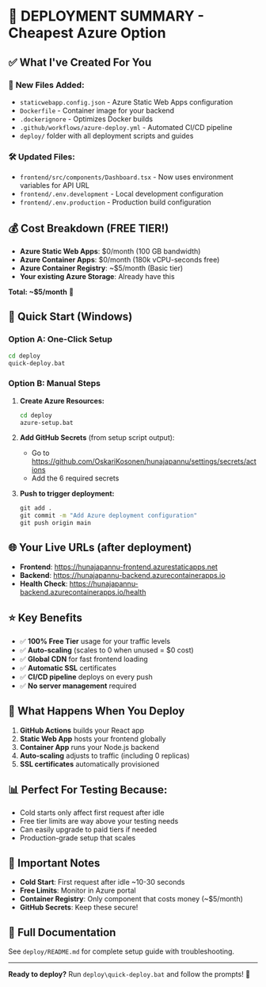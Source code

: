 # 🎯 DEPLOYMENT SUMMARY - Cheapest Azure Option

## ✅ What I've Created For You

### 📁 **New Files Added:**
- `staticwebapp.config.json` - Azure Static Web Apps configuration
- `Dockerfile` - Container image for your backend
- `.dockerignore` - Optimizes Docker builds
- `.github/workflows/azure-deploy.yml` - Automated CI/CD pipeline
- `deploy/` folder with all deployment scripts and guides

### 🛠 **Updated Files:**
- `frontend/src/components/Dashboard.tsx` - Now uses environment variables for API URL
- `frontend/.env.development` - Local development configuration
- `frontend/.env.production` - Production build configuration

## 💰 **Cost Breakdown (FREE TIER!)**
- **Azure Static Web Apps**: $0/month (100 GB bandwidth)
- **Azure Container Apps**: $0/month (180k vCPU-seconds free)  
- **Azure Container Registry**: ~$5/month (Basic tier)
- **Your existing Azure Storage**: Already have this

**Total: ~$5/month** 🎉

## 🚀 **Quick Start (Windows)**

### Option A: One-Click Setup
```cmd
cd deploy
quick-deploy.bat
```

### Option B: Manual Steps
1. **Create Azure Resources:**
   ```cmd
   cd deploy
   azure-setup.bat
   ```

2. **Add GitHub Secrets** (from setup script output):
   - Go to https://github.com/OskariKosonen/hunajapannu/settings/secrets/actions
   - Add the 6 required secrets

3. **Push to trigger deployment:**
   ```cmd
   git add .
   git commit -m "Add Azure deployment configuration"  
   git push origin main
   ```

## 🌐 **Your Live URLs** (after deployment)
- **Frontend**: https://hunajapannu-frontend.azurestaticapps.net
- **Backend**: https://hunajapannu-backend.azurecontainerapps.io
- **Health Check**: https://hunajapannu-backend.azurecontainerapps.io/health

## ⭐ **Key Benefits**
- ✅ **100% Free Tier** usage for your traffic levels
- ✅ **Auto-scaling** (scales to 0 when unused = $0 cost)
- ✅ **Global CDN** for fast frontend loading
- ✅ **Automatic SSL** certificates  
- ✅ **CI/CD pipeline** deploys on every push
- ✅ **No server management** required

## 🔧 **What Happens When You Deploy**
1. **GitHub Actions** builds your React app
2. **Static Web App** hosts your frontend globally
3. **Container App** runs your Node.js backend
4. **Auto-scaling** adjusts to traffic (including 0 replicas)
5. **SSL certificates** automatically provisioned

## 📊 **Perfect For Testing Because:**
- Cold starts only affect first request after idle
- Free tier limits are way above your testing needs
- Can easily upgrade to paid tiers if needed
- Production-grade setup that scales

## 🚨 **Important Notes**
- **Cold Start**: First request after idle ~10-30 seconds
- **Free Limits**: Monitor in Azure portal
- **Container Registry**: Only component that costs money (~$5/month)
- **GitHub Secrets**: Keep these secure!

## 📖 **Full Documentation**
See `deploy/README.md` for complete setup guide with troubleshooting.

---

**Ready to deploy?** Run `deploy\quick-deploy.bat` and follow the prompts! 🚀